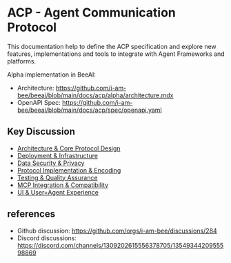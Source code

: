 # ACP - Agent Communication Protocol

This documentation help to define the ACP specification and explore new features, implementations and tools to integrate with Agent Frameworks and platforms.


Alpha implementation in BeeAI:  
- Architecture: https://github.com/i-am-bee/beeai/blob/main/docs/acp/alpha/architecture.mdx
- OpenAPI Spec: https://github.com/i-am-bee/beeai/blob/main/docs/acp/spec/openapi.yaml

## Key Discussion

- [Architecture & Core Protocol Design](./Architecture&Core_Protocol_Design.md)
- [Deployment & Infrastructure](./Deployment&Infrastructure.md)
- [Data Security & Privacy](./Data_Security&Privacy.md)
- [Protocol Implementation & Encoding](./Protocol_Implementation&Encoding.md)
- [Testing & Quality Assurance](./Testing&Quality_Assurance.md)
- [MCP Integration & Compatibility](./MCP_Integration&Compatibility.md)
- [UI & User+Agent Experience](./UI&User+Agent_Experience.md)

## references

- Github discussion: https://github.com/orgs/i-am-bee/discussions/284
- Discord discussions: https://discord.com/channels/1309202615556378705/1354934420955598869
